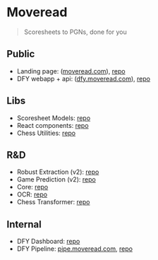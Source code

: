 # Moveread

> Scoresheets to PGNs, done for you


## Public
- Landing page: ([moveread.com](https://moveread.com)), [repo](https://github.com/moveread/landing)
- DFY webapp + api: ([dfy.moveread.com](https://dfy.moveread.com)), [repo](https://github.com/moveread/dfy)

## Libs
- Scoresheet Models: [repo](https://github.com/moveread/scoresheet-models)
- React components: [repo](https://github.com/moveread/react)
- Chess Utilities: [repo](https://github.com/moveread/chess)

## R&D
- Robust Extraction (v2): [repo](https://github.com/moveread/robust-extraction)
- Game Prediction (v2): [repo](https://github.com/moveread/game-prediction2)
- Core: [repo](https://github.com/moveread/core)
- OCR: [repo](https://github.com/moveread/ocr)
- Chess Transformer: [repo](https://github.com/moveread/chess-transformer)

## Internal
- DFY Dashboard: [repo](https://github.com/moveread/dashboard)
- DFY Pipeline: [pipe.moveread.com](https://pipe.moveread.com), [repo](https://github.com/moveread/dfy-pipeline)